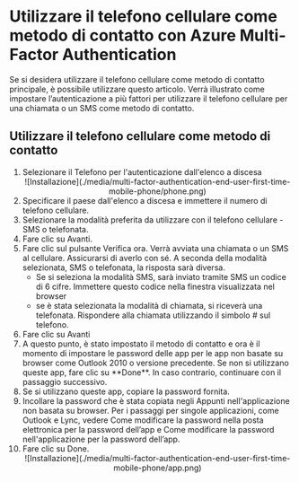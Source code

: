 <properties 
	pageTitle="Utilizzare il telefono cellulare come metodo di contatto con Azure MFA"
	description="La pagina mostrerà agli utenti l’uso del telefono cellulare come metodo di contatto principale per Azure MFA."
	services="multi-factor-authentication"
	documentationCenter=""
	authors="billmath"
	manager="stevenp"
	editor="curtland"/>

<tags 
	ms.service="multi-factor-authentication"
	ms.workload="identity"
	ms.tgt_pltfrm="na"
	ms.devlang="na"
	ms.topic="article"
	ms.date="08/24/2015"
	ms.author="billmath"/>

# Utilizzare il telefono cellulare come metodo di contatto con Azure Multi-Factor Authentication

Se si desidera utilizzare il telefono cellulare come metodo di contatto principale, è possibile utilizzare questo articolo. Verrà illustrato come impostare l’autenticazione a più fattori per utilizzare il telefono cellulare per una chiamata o un SMS come metodo di contatto.

## Utilizzare il telefono cellulare come metodo di contatto
<ol>
<li>Selezionare il Telefono per l'autenticazione dall'elenco a discesa</li>

<center>![Installazione](./media/multi-factor-authentication-end-user-first-time-mobile-phone/phone.png)</center>


<li>Specificare il paese dall'elenco a discesa e immettere il numero di telefono cellulare.</li>
<li>Selezionare la modalità preferita da utilizzare con il telefono cellulare - SMS o telefonata.</li>
<li>Fare clic su Avanti.</li>
<li>Fare clic sul pulsante Verifica ora. Verrà avviata una chiamata o un SMS al cellulare. Assicurarsi di averlo con sé. A seconda della modalità selezionata, SMS o telefonata, la risposta sarà diversa. <ul><li>Se si seleziona la modalità SMS, sarà inviato tramite SMS un codice di 6 cifre. Immettere questo codice nella finestra visualizzata nel browser</li> <li>se è stata selezionata la modalità di chiamata, si riceverà una telefonata. Rispondere alla chiamata utilizzando il simbolo # sul telefono.</li></ul> <li>Fare clic su Avanti</li> <li>A questo punto, è stato impostato il metodo di contatto e ora è il momento di impostare le password delle app per le app non basate su browser come Outlook 2010 o versione precedente. Se non si utilizzano queste app, fare clic su **Done**. In caso contrario, continuare con il passaggio successivo. <li>Se si utilizzano queste app, copiare la password fornita.</li>

<li>Incollare la password che è stata copiata negli Appunti nell'applicazione non basata su browser. Per i passaggi per singole applicazioni, come Outlook e Lync, vedere Come modificare la password nella posta elettronica per la password dell’app e Come modificare la password nell'applicazione per la password dell’app.</li>
<li>Fare clic su Done.</li>



<center>![Installazione](./media/multi-factor-authentication-end-user-first-time-mobile-phone/app.png)</center>

<!---HONumber=August15_HO9-->